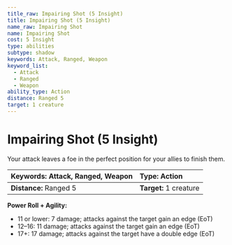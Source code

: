 ```yaml
---
title_raw: Impairing Shot (5 Insight)
title: Impairing Shot (5 Insight)
name_raw: Impairing Shot
name: Impairing Shot
cost: 5 Insight
type: abilities
subtype: shadow
keywords: Attack, Ranged, Weapon
keyword_list:
  - Attack
  - Ranged
  - Weapon
ability_type: Action
distance: Ranged 5
target: 1 creature
---
```


# Impairing Shot (5 Insight)

Your attack leaves a foe in the perfect position for your allies to finish them.

| **Keywords:** Attack, Ranged, Weapon | **Type:** Action       |
| :----------------------------------- | :--------------------- |
| **Distance:** Ranged 5               | **Target:** 1 creature |

**Power Roll + Agility:**

- 11 or lower: 7 damage; attacks against the target gain an edge (EoT)
- 12–16: 11 damage; attacks against the target gain an edge (EoT)
- 17+: 17 damage; attacks against the target have a double edge (EoT)
